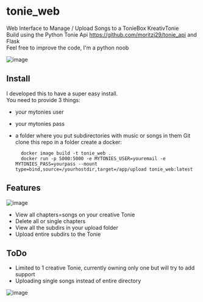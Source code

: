 # tonie_web
Web Interface to Manage / Upload Songs to a TonieBox KreativTonie  
Build using the Python Tonie Api https://github.com/moritzj29/tonie_api and Flask  
Feel free to improve the code, I'm a python noob 

![image](https://user-images.githubusercontent.com/18744493/165509616-dfc7199e-8aa6-4648-afb6-3a4e2bbf17fd.png)

## Install
I developed this to have a super easy install.  
You need to provide 3 things:
- your mytonies user
- your mytonies pass
- a folder where you put subdirectories with music or songs in them
Git clone this repo in a folder create a docker:
  
        docker image build -t tonie_web .
        docker run -p 5000:5000 -e MYTONIES_USER=youremail -e MYTONIES_PASS=yourpass --mount type=bind,source=/yourhostdir,target=/app/upload tonie_web:latest

## Features
![image](https://user-images.githubusercontent.com/18744493/166158380-a21ee0dd-1cbb-4f77-9a82-610a72f2ca7a.png)


- View all chapters=songs on your creative Tonie
- Delete all or single chapters
- View all the subdirs in your upload folder
- Upload entire subdirs to the Tonie

## ToDo
- Limited to 1 creative Tonie, currently owning only one but will try to add support
- Uploading single songs instead of entire directory

![image](https://user-images.githubusercontent.com/18744493/165516423-e82fc4ac-1326-4e73-aef9-bedd35982ac3.png)
